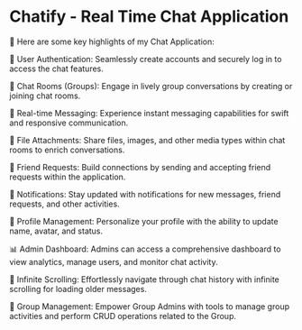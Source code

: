 # Chatify - Real Time Chat Application

🚀 Here are some key highlights of my Chat Application:

🔐 User Authentication: Seamlessly create accounts and securely log in to access the chat features.

👥 Chat Rooms (Groups): Engage in lively group conversations by creating or joining chat rooms.

💬 Real-time Messaging: Experience instant messaging capabilities for swift and responsive communication.

📎 File Attachments: Share files, images, and other media types within chat rooms to enrich conversations.

🤝 Friend Requests: Build connections by sending and accepting friend requests within the application.

 🔔 Notifications: Stay updated with notifications for new messages, friend requests, and other activities.

 👤 Profile Management: Personalize your profile with the ability to update name, avatar, and status.

 📊 Admin Dashboard: Admins can access a comprehensive dashboard to view analytics, manage users, and monitor chat activity.

 🔄 Infinite Scrolling: Effortlessly navigate through chat history with infinite scrolling for loading older messages.

👥 Group Management: Empower Group Admins with tools to manage group activities and perform CRUD operations related to the Group.